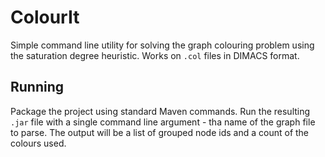 # ColourIt

Simple command line utility for solving the graph colouring problem using the
saturation degree heuristic. Works on `.col` files in DIMACS format.

## Running

Package the project using standard Maven commands. Run the resulting `.jar` file
with a single command line argument - tha name of the graph file to parse. The
output will be a list of grouped node ids and a count of the colours used.

